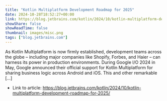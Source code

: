 ```yaml
---
title: "Kotlin Multiplatform Development Roadmap for 2025"
date: 2024-10-28T18:52:27+00:00
link: https://blog.jetbrains.com/kotlin/2024/10/kotlin-multiplatform-development-roadmap-for-2025/
showShare: false
showReadTime: false
thumbnail: images/misc.png
tags: ["blog.jetbrains.com"]
---
```

As Kotlin Multiplatform is now firmly established, development teams across the globe – including major companies like Shopify, Forbes, and Haier – can harness its power in production environments. During Google I/O 2024 in May, Google announced their official support for Kotlin Multiplatform for sharing business logic across Android and iOS. This and other remarkable […]

- Link to article: https://blog.jetbrains.com/kotlin/2024/10/kotlin-multiplatform-development-roadmap-for-2025/